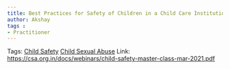 ```yaml
---
title: Best Practices for Safety of Children in a Child Care Institution
author: Akshay
tags :
- Practitioner
---
```

Tags: [Child Safety](Roll%20Ups/Child%20Safety/Child%20Safety.md) [Child Sexual Abuse](Child%20Sexual%20Abuse.md) 
Link: https://csa.org.in/docs/webinars/child-safety-master-class-mar-2021.pdf

